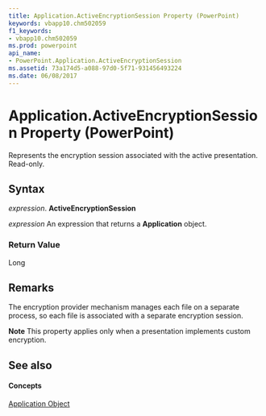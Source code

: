 ```yaml
---
title: Application.ActiveEncryptionSession Property (PowerPoint)
keywords: vbapp10.chm502059
f1_keywords:
- vbapp10.chm502059
ms.prod: powerpoint
api_name:
- PowerPoint.Application.ActiveEncryptionSession
ms.assetid: 73a174d5-a088-97d0-5f71-931456493224
ms.date: 06/08/2017
---
```



# Application.ActiveEncryptionSession Property (PowerPoint)

Represents the encryption session associated with the active presentation. Read-only.


## Syntax

 _expression_. **ActiveEncryptionSession**

 _expression_ An expression that returns a **Application** object.


### Return Value

Long


## Remarks

The encryption provider mechanism manages each file on a separate process, so each file is associated with a separate encryption session.


 **Note**  This property applies only when a presentation implements custom encryption.


## See also


#### Concepts


[Application Object](PowerPoint.Application.md)


